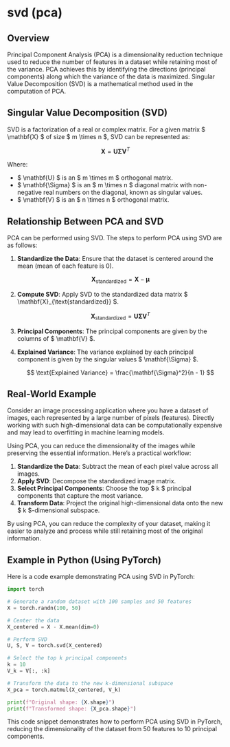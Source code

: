 # svd (pca)

## Overview

Principal Component Analysis (PCA) is a dimensionality reduction technique used to reduce the number of features in a dataset while retaining most of the variance. PCA achieves this by identifying the directions (principal components) along which the variance of the data is maximized. Singular Value Decomposition (SVD) is a mathematical method used in the computation of PCA.

## Singular Value Decomposition (SVD)

SVD is a factorization of a real or complex matrix. For a given matrix $ \mathbf{X} $ of size $ m \times n $, SVD can be represented as:

$$
\mathbf{X} = \mathbf{U} \mathbf{\Sigma} \mathbf{V}^T
$$

Where:
- $ \mathbf{U} $ is an $ m \times m $ orthogonal matrix.
- $ \mathbf{\Sigma} $ is an $ m \times n $ diagonal matrix with non-negative real numbers on the diagonal, known as singular values.
- $ \mathbf{V} $ is an $ n \times n $ orthogonal matrix.

## Relationship Between PCA and SVD

PCA can be performed using SVD. The steps to perform PCA using SVD are as follows:

1. **Standardize the Data**: Ensure that the dataset is centered around the mean (mean of each feature is 0).

   $$
   \mathbf{X}_{\text{standardized}} = \mathbf{X} - \mathbf{\mu}
   $$

2. **Compute SVD**: Apply SVD to the standardized data matrix $ \mathbf{X}_{\text{standardized}} $.

   $$
   \mathbf{X}_{\text{standardized}} = \mathbf{U} \mathbf{\Sigma} \mathbf{V}^T
   $$

3. **Principal Components**: The principal components are given by the columns of $ \mathbf{V} $.

4. **Explained Variance**: The variance explained by each principal component is given by the singular values $ \mathbf{\Sigma} $.

   $$
   \text{Explained Variance} = \frac{\mathbf{\Sigma}^2}{n - 1}
   $$

## Real-World Example

Consider an image processing application where you have a dataset of images, each represented by a large number of pixels (features). Directly working with such high-dimensional data can be computationally expensive and may lead to overfitting in machine learning models.

Using PCA, you can reduce the dimensionality of the images while preserving the essential information. Here’s a practical workflow:

1. **Standardize the Data**: Subtract the mean of each pixel value across all images.
2. **Apply SVD**: Decompose the standardized image matrix.
3. **Select Principal Components**: Choose the top $ k $ principal components that capture the most variance.
4. **Transform Data**: Project the original high-dimensional data onto the new $ k $-dimensional subspace.

By using PCA, you can reduce the complexity of your dataset, making it easier to analyze and process while still retaining most of the original information.

## Example in Python (Using PyTorch)

Here is a code example demonstrating PCA using SVD in PyTorch:

```python
import torch

# Generate a random dataset with 100 samples and 50 features
X = torch.randn(100, 50)

# Center the data
X_centered = X - X.mean(dim=0)

# Perform SVD
U, S, V = torch.svd(X_centered)

# Select the top k principal components
k = 10
V_k = V[:, :k]

# Transform the data to the new k-dimensional subspace
X_pca = torch.matmul(X_centered, V_k)

print(f"Original shape: {X.shape}")
print(f"Transformed shape: {X_pca.shape}")
```

This code snippet demonstrates how to perform PCA using SVD in PyTorch, reducing the dimensionality of the dataset from 50 features to 10 principal components.